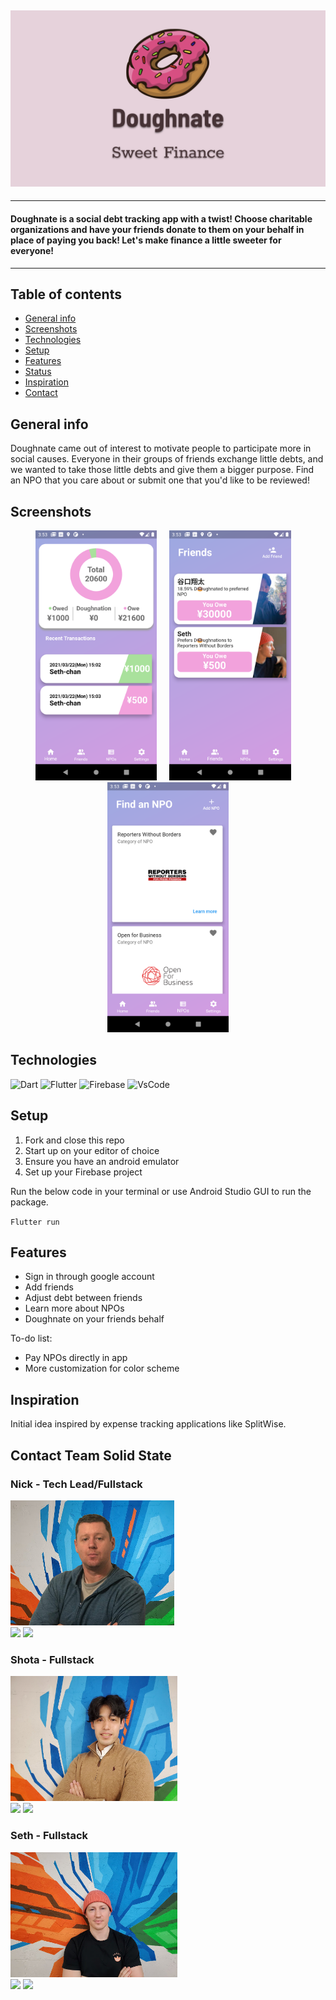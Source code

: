 ## <img src="./assets/doughnateBG.png" alt="doughnate logo image with a donut">

---

#### Doughnate is a social debt tracking app with a twist! Choose charitable organizations and have your friends donate to them on your behalf in place of paying you back! Let's make finance a little sweeter for everyone!

---

## Table of contents

- [General info](#general-info)
- [Screenshots](#screenshots)
- [Technologies](#technologies)
- [Setup](#setup)
- [Features](#features)
- [Status](#status)
- [Inspiration](#inspiration)
- [Contact](#contact)

## General info

Doughnate came out of interest to motivate people to participate more in social causes. Everyone in their groups of friends exchange little debts, and we wanted to take those little debts and give them a bigger purpose. Find an NPO that you care about or submit one that you'd like to be reviewed!

## Screenshots

<p align="center">
  <img src="./assets/front.png" alt="Home image of Doughnate app" height="400px">
  &nbsp; &nbsp;
  <img src="./assets/friendsview.png" alt="friends image of Doughnate app" height="400px">
  &nbsp; &nbsp;
  <img src="./assets/npoview.png" alt="npo image of Doughnate app" height="400px">
</p>

## Technologies

![Dart](https://img.shields.io/badge/-Dart-000000?style=flat-square&logo=Dart)
![Flutter](https://img.shields.io/badge/-Flutter-000000?style=flat-square&logo=Flutter)
![Firebase](https://img.shields.io/badge/-Firebase-000000?style=flat-square&logo=Firebase)
![VsCode](https://img.shields.io/badge/-VsCode-000000?style=flat-square&logo=visual-studio-code&logoColor=0078D7)

## Setup

1. Fork and close this repo
2. Start up on your editor of choice
3. Ensure you have an android emulator
4. Set up your Firebase project

Run the below code in your terminal or use Android Studio GUI to run the package.

`Flutter run`

## Features

- Sign in through google account
- Add friends
- Adjust debt between friends
- Learn more about NPOs
- Doughnate on your friends behalf

To-do list:

- Pay NPOs directly in app
- More customization for color scheme

## Inspiration

Initial idea inspired by expense tracking applications like SplitWise.

## Contact Team Solid State

  <div>
    <h3>Nick - Tech Lead/Fullstack</h3>
    <img src="./assets/mypic.jpg" height="200px">
    <br>
    <a href="https://github.com/ntaylor6422"><img src="https://img.shields.io/badge/-Github-000000?style=flat-square&logo=Github"></a>
    <a href="https://linkedin.com/in/nicktdev"><img src="https://img.shields.io/badge/-Linkedin-000000?style=flat-square&logo=Linkedin"></a>
  <div>
    <h3>Shota - Fullstack</h3>
    <img src="./assets/ShotaPic.jpg" height="200px">
    <br>
    <a href="https://github.com/Gukou4869"><img src="https://img.shields.io/badge/-Github-000000?style=flat-square&logo=Github"></a>
    <a href="https://linkedin.com/in/Gukou4869"><img src="https://img.shields.io/badge/-Linkedin-000000?style=flat-square&logo=Linkedin"></a>
  <div>
    <h3>Seth - Fullstack</h3>
    <img src="./assets/sethpic.jpg" height="200px">
    <br>
    <a href="https://github.com/sethwright"><img src="https://img.shields.io/badge/-Github-000000?style=flat-square&logo=Github"></a>
    <a href="https://linkedin.com/in/wseth"><img src="https://img.shields.io/badge/-Linkedin-000000?style=flat-square&logo=Linkedin"></a>
  <div>
